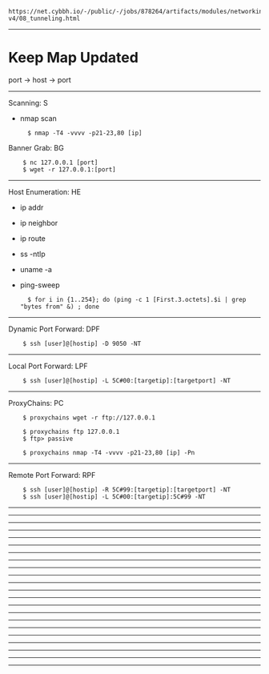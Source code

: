     https://net.cybbh.io/-/public/-/jobs/878264/artifacts/modules/networking/slides-v4/08_tunneling.html
_________________________________________________________________________________________________________________
# Keep Map Updated
port -> host -> port
_________________________________________________________________________________________________________________
Scanning: S

- nmap scan

        $ nmap -T4 -vvvv -p21-23,80 [ip]

Banner Grab: BG

        $ nc 127.0.0.1 [port]
        $ wget -r 127.0.0.1:[port]
_________________________________________________________________________________________________________________
Host Enumeration: HE

- ip addr
- ip neighbor
- ip route
- ss -ntlp
- uname -a
- ping-sweep

        $ for i in {1..254}; do (ping -c 1 [First.3.octets].$i | grep "bytes from" &) ; done
_________________________________________________________________________________________________________________
Dynamic Port Forward: DPF

        $ ssh [user]@[hostip] -D 9050 -NT
_________________________________________________________________________________________________________________
Local Port Forward: LPF

        $ ssh [user]@[hostip] -L 5C#00:[targetip]:[targetport] -NT
_________________________________________________________________________________________________________________
ProxyChains: PC

        $ proxychains wget -r ftp://127.0.0.1
        
        $ proxychains ftp 127.0.0.1
        $ ftp> passive

        $ proxychains nmap -T4 -vvvv -p21-23,80 [ip] -Pn
_________________________________________________________________________________________________________________
Remote Port Forward: RPF
        
        $ ssh [user]@[hostip] -R 5C#99:[targetip]:[targetport] -NT
        $ ssh [user]@[hostip] -L 5C#00:[targetip]:5C#99 -NT
_________________________________________________________________________________________________________________


_________________________________________________________________________________________________________________

_________________________________________________________________________________________________________________

_________________________________________________________________________________________________________________

_________________________________________________________________________________________________________________

_________________________________________________________________________________________________________________

_________________________________________________________________________________________________________________

_________________________________________________________________________________________________________________

_________________________________________________________________________________________________________________

_________________________________________________________________________________________________________________

_________________________________________________________________________________________________________________

_________________________________________________________________________________________________________________

_________________________________________________________________________________________________________________

_________________________________________________________________________________________________________________

_________________________________________________________________________________________________________________

_________________________________________________________________________________________________________________

_________________________________________________________________________________________________________________

_________________________________________________________________________________________________________________

_________________________________________________________________________________________________________________

_________________________________________________________________________________________________________________

_________________________________________________________________________________________________________________

_________________________________________________________________________________________________________________
